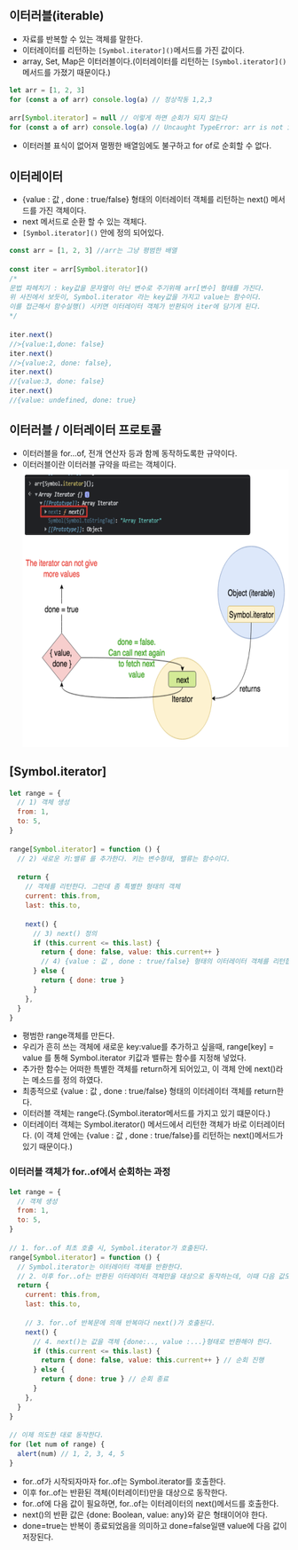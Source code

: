 ## 이터러블(iterable)

- 자료를 반복할 수 있는 객체를 말한다.
- 이터레이터를 리턴하는 `[Symbol.iterator]()`메서드를 가진 값이다.
- array, Set, Map은 이터러블이다.(이터레이터를 리턴하는 `[Symbol.iterator]()`메서드를 가졌기 때문이다.)

```js
let arr = [1, 2, 3]
for (const a of arr) console.log(a) // 정상작동 1,2,3

arr[Symbol.iterator] = null // 이렇게 하면 순회가 되지 않는다
for (const a of arr) console.log(a) // Uncaught TypeError: arr is not iterable
```

- 이터러블 표식이 없어져 멀쩡한 배열임에도 불구하고 for of로 순회할 수 없다.

## 이터레이터

- {value : 값 , done : true/false} 형태의 이터레이터 객체를 리턴하는 next() 메서드를 가진 객체이다.
- next 메서드로 순환 할 수 있는 객체다.
- `[Symbol.iterator]()` 안에 정의 되어있다.

```js
const arr = [1, 2, 3] //arr는 그냥 평범한 배열

const iter = arr[Symbol.iterator]()
/*
문법 파헤치기 : key값을 문자열이 아닌 변수로 주기위해 arr[변수] 형태를 가진다.
위 사진에서 보듯이, Symbol.iterator 라는 key값을 가지고 value는 함수이다. 
이를 접근해서 함수실행() 시키면 이터레이터 객체가 반환되어 iter에 담기게 된다.
*/

iter.next()
//>{value:1,done: false}
iter.next()
//>{value:2, done: false},
iter.next()
//{value:3, done: false}
iter.next()
//{value: undefined, done: true}
```

## 이터러블 / 이터레이터 프로토콜

- 이터러블을 for...of, 전개 연산자 등과 함께 동작하도록한 규약이다.
- 이터러블이란 이터러블 규약을 따르는 객체이다.
  <img src="../../Img/이터러블&이터레이터.png" width="700px" height="500px">

## [Symbol.iterator]

```js
let range = {
  // 1) 객체 생성
  from: 1,
  to: 5,
}

range[Symbol.iterator] = function () {
  // 2) 새로운 키:밸류 를 추가한다. 키는 변수형태, 밸류는 함수이다.

  return {
    // 객체를 리턴한다. 그런데 좀 특별한 형태의 객체
    current: this.from,
    last: this.to,

    next() {
      // 3) next() 정의
      if (this.current <= this.last) {
        return { done: false, value: this.current++ }
        // 4) {value : 값 , done : true/false} 형태의 이터레이터 객체를 리턴합니다.
      } else {
        return { done: true }
      }
    },
  }
}
```

- 평범한 range객체를 만든다.
- 우리가 흔히 쓰는 객체에 새로운 key:value를 추가하고 싶을때, range[key] = value 를 통해 Symbol.iterator 키값과 밸류는 함수를 지정해 넣었다.
- 추가한 함수는 어떠한 특별한 객체를 return하게 되어있고, 이 객체 안에 next()라는 메소드를 정의 하였다.
- 최종적으로 {value : 값 , done : true/false} 형태의 이터레이터 객체를 return한다.
- 이터러블 객체는 range다.(Symbol.iterator메서드를 가지고 있기 떄문이다.)
- 이터레이터 객체는 Symbol.iterator() 메서드에서 리턴한 객체가 바로 이터레이터다. (이 객체 안에는 {value : 값 , done : true/false}를 리턴하는 next()메서드가 있기 때문이다.)

### 이터러블 객체가 for..of에서 순회하는 과정

```js
let range = {
  // 객체 생성
  from: 1,
  to: 5,
}

// 1. for..of 최초 호출 시, Symbol.iterator가 호출된다.
range[Symbol.iterator] = function () {
  // Symbol.iterator는 이터레이터 객체를 반환한다.
  // 2. 이후 for..of는 반환된 이터레이터 객체만을 대상으로 동작하는데, 이때 다음 값도 정해진다.
  return {
    current: this.from,
    last: this.to,

    // 3. for..of 반복문에 의해 반복마다 next()가 호출된다.
    next() {
      // 4. next()는 값을 객체 {done:.., value :...}형태로 반환해야 한다.
      if (this.current <= this.last) {
        return { done: false, value: this.current++ } // 순회 진행
      } else {
        return { done: true } // 순회 종료
      }
    },
  }
}

// 이제 의도한 대로 동작한다.
for (let num of range) {
  alert(num) // 1, 2, 3, 4, 5
}
```

- for..of가 시작되자마자 for..of는 Symbol.iterator를 호출한다.
- 이후 for..of는 반환된 객체(이터레이터)만을 대상으로 동작한다.
- for..of에 다음 값이 필요하면, for..of는 이터레이터의 next()메서드를 호출한다.
- next()의 반환 값은 {done: Boolean, value: any}와 같은 형태이어야 한다.
- done=true는 반복이 종료되었음을 의미하고 done=false일땐 value에 다음 값이 저장된다.

